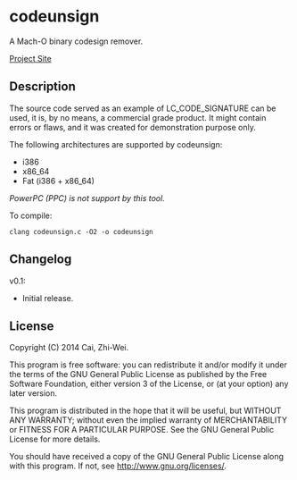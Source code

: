 codeunsign
==========

A Mach-O binary codesign remover.

[Project Site](https://github.com/x43x61x69/codeunsign)


Description
-----------

The source code served as an example of LC_CODE_SIGNATURE can be used, 
it is, by no means, a commercial grade product. It might contain errors 
or flaws, and it was created for demonstration purpose only.

The following architectures are supported by codeunsign:

* i386
* x86_64
* Fat (i386 + x86_64)

*PowerPC (PPC) is not support by this tool.*

To compile:

`clang codeunsign.c -O2 -o codeunsign`


Changelog
---------

v0.1:
* Initial release.


License
-------

Copyright (C) 2014  Cai, Zhi-Wei.

This program is free software: you can redistribute it and/or modify
it under the terms of the GNU General Public License as published by
the Free Software Foundation, either version 3 of the License, or
(at your option) any later version.

This program is distributed in the hope that it will be useful,
but WITHOUT ANY WARRANTY; without even the implied warranty of
MERCHANTABILITY or FITNESS FOR A PARTICULAR PURPOSE.  See the
GNU General Public License for more details.

You should have received a copy of the GNU General Public License
along with this program. If not, see <http://www.gnu.org/licenses/>.
